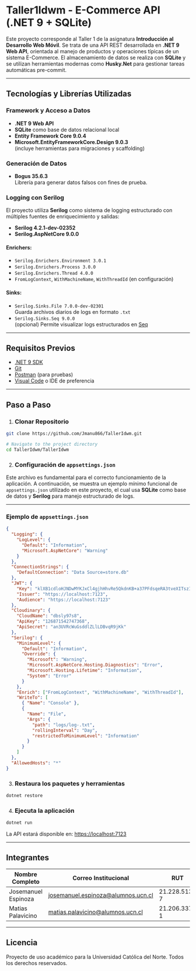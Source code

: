 # Taller1Idwm - E-Commerce API (.NET 9 + SQLite)

Este proyecto corresponde al Taller 1 de la asignatura **Introducción al Desarrollo Web Móvil**. Se trata de una API REST desarrollada en **.NET 9 Web API**, orientada al manejo de productos y operaciones típicas de un sistema E-Commerce. El almacenamiento de datos se realiza con **SQLite** y se utilizan herramientas modernas como **Husky.Net** para gestionar tareas automáticas pre-commit.

---

##  Tecnologías y Librerías Utilizadas

###  Framework y Acceso a Datos

- **.NET 9 Web API**
- **SQLite** como base de datos relacional local
- **Entity Framework Core 9.0.4**
- **Microsoft.EntityFrameworkCore.Design 9.0.3**  
  (incluye herramientas para migraciones y scaffolding)

###  Generación de Datos

- **Bogus 35.6.3**  
  Librería para generar datos falsos con fines de prueba.


###  Logging con Serilog

El proyecto utiliza **Serilog** como sistema de logging estructurado con múltiples fuentes de enriquecimiento y salidas:

- **Serilog 4.2.1-dev-02352**
- **Serilog.AspNetCore 9.0.0**

#### Enrichers:
- `Serilog.Enrichers.Environment 3.0.1`
- `Serilog.Enrichers.Process 3.0.0`
- `Serilog.Enrichers.Thread 4.0.0`
- `FromLogContext`, `WithMachineName`, `WithThreadId` (en configuración)

#### Sinks:
- `Serilog.Sinks.File 7.0.0-dev-02301`  
  Guarda archivos diarios de logs en formato `.txt`
- `Serilog.Sinks.Seq 9.0.0`  
  (opcional) Permite visualizar logs estructurados en [Seq](https://datalust.co/seq)


---

## Requisitos Previos

- [.NET 9 SDK](https://dotnet.microsoft.com/)
- [Git](https://git-scm.com/)
- [Postman](https://www.postman.com/) (para pruebas)
- [Visual Code](https://code.visualstudio.com/) o IDE de preferencia


---

## Paso a Paso 
1. ### Clonar Repositorio 

```bash
git clone https://github.com/Jmanu866/TallerIdwm.git

# Navigate to the project directory
cd TallerIdwm/TallerIdwm
```
2. ### Configuración de `appsettings.json`

Este archivo es fundamental para el correcto funcionamiento de la aplicación. A continuación, se muestra un ejemplo mínimo funcional de `appsettings.json` utilizado en este proyecto, el cual usa **SQLite** como base de datos y **Serilog** para manejo estructurado de logs.

---

### Ejemplo de `appsettings.json`

```json
{
  "Logging": {
    "LogLevel": {
      "Default": "Information",
      "Microsoft.AspNetCore": "Warning"
    }
  },
  "ConnectionStrings": {
    "DefaultConnection": "Data Source=store.db"
  },
  "JWT": {
    "Key": "klXB1cdloHJNDwMYKJxCl4gjhHhvRe5QkdnKB+a37PFdsqeRA3tveXITszI6DUjnZ/LlghM6UZJi1m/jf+ZW8gexKHl1x5wg4M+Q4a1L8jk=",
    "Issuer": "https://localhost:7123",
    "Audience": "https://localhost:7123"
  },
  "Cloudinary": {
    "CloudName": "dbsly97s8",
    "ApiKey": "126871542747368",
    "ApiSecret": "an3UVRcWuGsddlZLlLDBvqR9jKk"
  },
  "Serilog": {
    "MinimumLevel": {
      "Default": "Information",
      "Override": {
        "Microsoft": "Warning",
        "Microsoft.AspNetCore.Hosting.Diagnostics": "Error",
        "Microsoft.Hosting.Lifetime": "Information",
        "System": "Error"
      }
    },
    "Enrich": ["FromLogContext", "WithMachineName", "WithThreadId"],
    "WriteTo": [
      { "Name": "Console" },
      {
        "Name": "File",
        "Args": {
          "path": "logs/log-.txt",
          "rollingInterval": "Day",
          "restrictedToMinimumLevel": "Information"
        }
      }
    ]
  },
  "AllowedHosts": "*"
}
```

3. ### Restaura los paquetes y herramientas

```bash
dotnet restore
```

4. ### Ejecuta la aplicación

```bash
dotnet run
```

La API estará disponible en: [https://localhost:7123](https://localhost:7123)  

---

## Integrantes

| Nombre Completo       | Correo Institucional         | RUT              |
|------------------------|------------------------------|------------------|
|      Josemanuel Espinoza                 |                    josemanuel.espinoza@alumnos.ucn.cl          |      21.228.513-7            |
|            Matias Palavicino           |        matias.palavicino@alumnos.ucn.cl                      |     21.206.337-1             |

---

## Licencia

Proyecto de uso académico para la Universidad Católica del Norte. Todos los derechos reservados.
